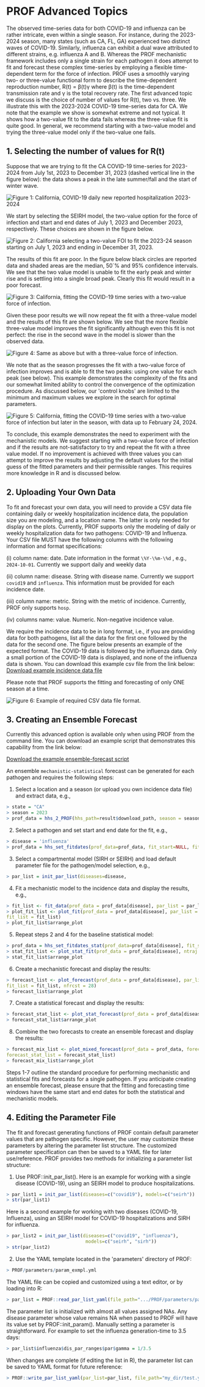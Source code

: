 # PROF Advanced Topics

The observed time-series data for both COVID-19 and influenza can be rather intricate, even within a single season. For instance, during the 2023-2024 season, many states (such as CA, FL, GA) experienced two distinct waves of COVID-19. Similarly, influenza can exhibit a dual wave attributed to different strains, e.g. influenza A and B. Whereas the PROF mechanistic framework includes only a single strain for each pathogen it does attempt to fit and forecast these complex time-series by employing a flexible time-dependent term for the force of infection. PROF uses a smoothly varying two- or three-value functional form to describe the time-dependent reproduction number, R(t) = β(t)γ where β(t) is the time-dependent transmission rate and γ is the total recovery rate. The first advanced topic we discuss is the choice of number of values for R(t), two vs. three. We illustrate this with the 2023-2024 COVID-19 time-series data for CA. We note that the example we show is somewhat extreme and not typical. It shows how a two-value fit to the data fails whereas the three-value fit is quite good. In general, we recommend starting with a two-value model and trying the three-value model only if the two-value one fails.

## 1. Selecting the number of values for R(t)

Suppose that we are trying to fit the CA COVID-19 time-series for 2023-2024 from July 1st, 2023 to December 31, 2023 (dashed vertical line in the figure below): the data shows a peak in the late summer/fall and the start of winter wave.

![Figure 1: California, COVID-19 daily new reported hospitalization 2023-2024](img/ca_covid19_data.png)

We start by selecting the SEIRH model, the two-value option for the force of infection and start and end dates of July 1, 2023 and December 2023, respectively. These choices are shown in the figure below.

![Figure 2: California selecting a two-value FOI to fit the 2023-24 season starting on July 1, 2023 and ending in December 31, 2023.](img/prof_ca_selection_2value.png)

The results of this fit are poor. In the figure below black circles are reported data and shaded areas are the median, 50\`% and 95% confidence intervals. We see that the two value model is unable to fit the early peak and winter rise and is settling into a single broad peak. Clearly this fit would result in a poor forecast.

![Figure 3: California, fitting the COVID-19 time series with a two-value force of infection.](img/ca_fitcovid_2value.png)

Given these poor results we will now repeat the fit with a three-value model and the results of this fit are shown below. We see that the more flexible three-value model improves the fit significantly although even this fit is not perfect: the rise in the second wave in the model is slower than the observed data.

![Figure 4: Same as above but with a three-value force of infection.](img/ca_fitcovid_3value.png)

We note that as the season progresses the fit with a two-value force of infection improves and is able to fit the two peaks: using one value for each peak (see below). This example demonstrates the complexity of the fits and our somewhat limited ability to control the convergence of the optimization procedure. As discussed below, our 'control knobs' are limited to the minimum and maximum values we explore in the search for optimal parameters.

![Figure 5: California, fitting the COVID-19 time series with a two-value force of infection but later in the season, with data up to February 24, 2024.](img/ca_fitcovid_2value_long.png)

To conclude, this example demonstrates the need to experiment with the mechanistic models. We suggest starting with a two-value force of infection and if the results are not-satisfactory to try and repeat the fit with a three value model. If no improvement is achieved with three values you can attempt to improve the results by adjusting the default values for the initial guess of the fitted parameters and their permissible ranges. This requires more knowledge in R and is discussed below.

## 2. Uploading Your Own Data

To fit and forecast your own data, you will need to provide a CSV data file containing daily or weekly hospitalization incidence data, the population size you are modeling, and a location name. The latter is only needed for display on the plots. Currently, PROF supports only the modeling of daily or weekly hospitalization data for two pathogens: COVID-19 and Influenza. Your CSV file MUST have the following columns with the following information and format specifications:

(i) column name: date. Date information in the format `\%Y-\%m-\%d` , e.g., `2024-10-01`. Currently we support daily and weekly data

(ii) column name: disease. String with disease name. Currently we support `covid19` and `influenza`. This information must be provided for each incidence date.

(iii) column name: metric. String with the metric of incidence. Currently, PROF only supports `hosp`.

(iv) columns name: value. Numeric. Non-negative incidence value.

We require the incidence data to be in long format, i.e., if you are providing data for both pathogens, list all the data for the first one followed by the data for the second one. The figure below presents an example of the expected format. The COVID-19 data is followed by the influenza data. Only a small portion of the COVID-19 data is displayed, and none of the influenza data is shown. You can download this example csv file from the link below: [Download example incidence data file](files/example_inc.csv)

Please note that PROF supports the fitting and forecasting of only ONE season at a time.

![Figure 6: Example of required CSV data file format.](img/example_csv.png)

## 3. Creating an Ensemble Forecast

Currently this advanced option is available only when using PROF from the command line. You can download an example script that demonstrates this capability from the link below:

[Download the example ensemble-forecast script](files/example_ensemble_forecast.R)

An ensemble `mechanistic-statistical` forecast can be generated for each pathogen and requires the following steps:

1.  Select a location and a season (or upload you own incidence data file) and extract data, e.g.,

``` r
> state = "CA"
> season = 2023
> prof_data = hhs_2_PROF(hhs_path=result$download_path, season = season, state=state)
```

2.  Select a pathogen and set start and end date for the fit, e.g.,

``` r
> disease = 'influenza'
> prof_data = hhs_set_fitdates(prof_data=prof_data, fit_start=NULL, fit_end=NULL)
```

3.  Select a compartmental model (SIRH or SEIRH) and load default parameter file for the pathogen/model selection, e.g.,

``` r
> par_list = init_par_list(diseases=disease,
```

4.  Fit a mechanistic model to the incidence data and display the results, e.g.,

``` r
> fit_list <- fit_data(prof_data = prof_data[disease], par_list = par_list, nb_vec=3)
> plot_fit_list <- plot_fit(prof_data = prof_data[disease], par_list = par_list, 
fit_list = fit_list)
> plot_fit_list$arrange_plot
```

5.  Repeat steps 2 and 4 for the baseline statistical model:

``` r
> prof_data = hhs_set_fitdates_stat(prof_data=prof_data[disease], fit_start=NULL, fit_end=NULL)
> stat_fit_list <- plot_stat_fit(prof_data = prof_data[disease], ntraj = 1e4, filename = NULL)
> stat_fit_list$arrange_plot
```

6.  Create a mechanistic forecast and display the results:

``` r
> forecast_list <- plot_forecast(prof_data = prof_data[disease], par_list = par_list, 
fit_list = fit_list, nfrcst = 28)
> forecast_list$arrange_plot
```

7.  Create a statistical forecast and display the results:

``` r
> forecast_stat_list <- plot_stat_forecast(prof_data = prof_data[disease], nfrcst = 28)
> forecast_stat_list$arrange_plot
```

8.  Combine the two forecasts to create an ensemble forecast and display the results:

``` r
> forecast_mix_list <- plot_mixed_forecast(prof_data = prof_data, forecast_list = forecast_list, 
forecast_stat_list = forecast_stat_list)
> forecast_mix_list$arrange_plot
```

Steps 1-7 outline the standard procedure for performing mechanistic and statistical fits and forecasts for a single pathogen. If you anticipate creating an ensemble forecast, please ensure that the fitting and forecasting time windows have the same start and end dates for both the statistical and mechanistic models.

## 4. Editing the Parameter File

The fit and forecast generating functions of PROF contain default parameter values that are pathogen specific. However, the user may customize these parameters by altering the parameter list structure. The customized parameter specification can then be saved to a YAML file for later use/reference. PROF provides two methods for initializing a parameter list structure:

1.  Use PROF::init_par_list(). Here is an example for working with a single disease (COVID-19), using an SEIRH model to produce hospitalizations.

``` r
> par_list1 = init_par_list(diseases=c("covid19"), models=c("seirh"))
> str(par_list1)
```

Here is a second example for working with two diseases (COVID-19, Influenza), using an SEIRH model for COVID-19 hospitalizations and SIRH for influenza.

``` r
> par_list2 = init_par_list(diseases=c("covid19", "influenza"),
                             models=c("seirh", "sirh"))
> str(par_list2)
```

2.  Use the YAML template located in the 'parameters' directory of PROF:

``` r
> PROF/parameters/param_exmpl.yml
```

The YAML file can be copied and customized using a text editor, or by loading into R:

``` r
> par_list = PROF::read_par_list_yaml(file_path=".../PROF/parameters/param_exmpl.yml")
```

The parameter list is initialized with almost all values assigned NAs. Any disease parameter whose value remains NA when passed to PROF will have its value set by PROF::init_param(). Manually setting a parameter is straightforward. For example to set the influenza generation-time to 3.5 days:

``` r
> par_list$influenza$dis_par_ranges$par$gamma = 1/3.5
```

<!-- Explain initial conditions estimated by PROF::est_I0(). -->

<!-- Explain which parameters can be/are optimized. -->

<!-- Explain parameter ranges. -->

<!-- Describe each parameter: initial, disease, mcmc...? -->

When changes are complete (if editing the list in R), the parameter list can be saved to YAML format for future reference:

``` r
> PROF::write_par_list_yaml(par_list=par_list, file_path="my_dir/test.yml")
```

<!-- ## 5. Inferring Mortality -->
